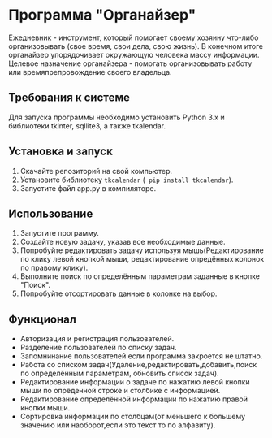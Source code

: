 # Программа "Органайзер"
Ежедневник - инструмент, который помогает своему хозяину что-либо организовывать (свое время, свои дела, свою жизнь). В конечном итоге органайзер упорядочивает окружающую человека массу информации. Целевое назначение органайзера - помогать организовывать работу или времяпрепровождение своего владельца.

## Требования к системе

Для запуска программы необходимо установить Python 3.x и библиотеки tkinter, sqllite3, а также tkalendar.

## Установка и запуск

1. Скачайте репозиторий на свой компьютер.
2. Установите библиотеку ```tkcalendar``` (``` pip install tkcalendar```).
3. Запустите файл app.py в компиляторе.



## Использование

1. Запустите программу.
2. Создайте новую задачу, указав все необходимые данные.
3. Попробуйте редактировать задачу используя мышь(Редактирование по клику левой кнопкой мыши, редактирование опредённых колонок по правому клику).
4. Выполните поиск по определённым параметрам заданные в кнопке "Поиск".
5. Попробуйте отсортировать данные в колонке на выбор.

## Функционал

- Авторизация и регистрация пользователей.
- Разделение пользователей по списку задач.
- Запомнинание пользователей если программа закроется не штатно.
- Работа со списком задач(Удаление,редактировать,добавить,поиск по определённым параметрам, обновить список задач).
- Редактирование информации о задаче по нажатию левой кнопки мыши по опрёденной строке и столбике с информацией.
- Редактирование определённой информации по нажатию правой кнопки мыши.
- Сортировка информации по столбцам(от меньшего к большему значению или наоборот,если это текст то по алфавиту).

